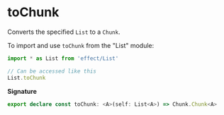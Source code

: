 # toChunk

Converts the specified `List` to a `Chunk`.

To import and use `toChunk` from the "List" module:

```ts
import * as List from 'effect/List'

// Can be accessed like this
List.toChunk
```

**Signature**

```ts
export declare const toChunk: <A>(self: List<A>) => Chunk.Chunk<A>
```
